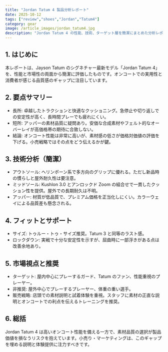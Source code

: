 ```yaml
---
title: "Jordan Tatum 4 製品分析レポート"
date: 2025-10-12
tags: ["review","shoes","Jordan","Tatum4"]
category: gear
image: /article_images/jordan_tatum4.jpg
description: "Jordan Tatum 4 の性能、技術、ターゲット層を簡潔にまとめた分析レポート。"
---
```


## 1. はじめに

本レポートは、Jayson Tatum のシグネチャー最新モデル「Jordan Tatum 4」を、性能と市場性の両面から簡潔に評価したものです。オンコートでの実用性と消費者が感じる品質感のギャップに注目しています。

## 2. 要点サマリー

- 長所: 卓越したトラクションと快適なクッショニング。急停止や切り返しでの安定性が高く、長時間プレーでも疲れにくい。
- 短所: アッパーの素材品質に疑問あり。安価な合成素材やフェルト的なオーバーレイが高価格帯の期待に合致しない。
- 結論: オンコート性能は非常に高いが、素材感の低さが価格対価値の評価を下げる。小売戦略ではその点をどう伝えるかが鍵。

## 3. 技術分析（簡潔）

- アウトソール: ヘリンボーン系で多方向のグリップに優れる。ただし新品時の慣らしと屋外耐久性は要注意。
- ミッドソール: Kushlon 3.0 とアンロックド Zoom の組合せで一貫したクッション性を提供。屋外での長期耐久は不明。
- アッパー: 材質が低品質で、プレミアム価格を正当化しにくい。カラーウェイによる品質差も懸念される。

## 4. フィットとサポート

- サイズ: トゥルー・トゥ・サイズ推奨。Tatum 3 と同等のラスト感。
- ロックダウン: 実戦で十分な安定性を示すが、屈曲時に一部浮きがある点は改善余地あり。

## 5. 市場視点と推奨

- ターゲット: 屋内中心にプレーするガード、Tatum のファン、性能重視のプレーヤー。
- 非推奨: 屋外中心でプレーするプレーヤー、体重の重い選手。
- 販売戦略: 店頭での素材説明と試着体験を重視。スタッフに素材の正直な説明とオンコートでの利点を伝えるトレーニングを推奨。

## 6. 総括

Jordan Tatum 4 は高いオンコート性能を備える一方で、素材品質の選択が製品価値を損なうリスクを抱えています。小売り・マーケティングは、このギャップを埋める説明と体験提供に注力すべきです。
